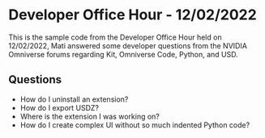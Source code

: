 # Developer Office Hour - 12/02/2022
This is the sample code from the Developer Office Hour held on 12/02/2022, Mati answered some developer questions 
from the NVIDIA Omniverse forums regarding Kit, Omniverse Code, Python, and USD.

## Questions
- How do I uninstall an extension?
- How do I export USDZ?
- Where is the extension I was working on?
- How do I create complex UI without so much indented Python code?
